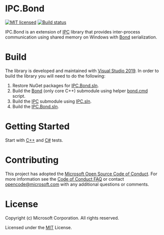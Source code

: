 # IPC.Bond

[![MIT licensed](https://img.shields.io/badge/license-MIT-blue.svg)](https://github.com/Microsoft/IPC/blob/master/LICENSE) [![Build status](https://ci.appveyor.com/api/projects/status/osyu679dga5vhx92/branch/master?svg=true)](https://ci.appveyor.com/project/ara-ayvazyan/ipc-bond/branch/master)

IPC.Bond is an extension of [IPC](https://github.com/Microsoft/IPC) library that provides inter-process communication using shared memory on Windows with [Bond](https://github.com/Microsoft/bond) serialization.<br/>

# Build

The library is developed and maintained with [Visual Studio 2019](https://docs.microsoft.com/en-us/visualstudio/windows/?view=vs-2019).
In order to build the library you will need to do the following:
  1. Restore NuGet packages for [IPC.Bond.sln](https://github.com/Microsoft/IPC.Bond/blob/master/IPC.Bond.sln).
  2. Build the [Bond](https://github.com/Microsoft/bond) (only core C++) submodule using helper [bond.cmd](https://github.com/Microsoft/IPC.Bond/blob/master/bond.cmd) script.
  3. Build the [IPC](https://github.com/Microsoft/IPC) submodule using [IPC.sln](https://github.com/Microsoft/IPC/blob/master/IPC.sln).
  4. Build the [IPC.Bond.sln](https://github.com/Microsoft/IPC.Bond/blob/master/IPC.Bond.sln).

# Getting Started

Start with [C++](https://github.com/Microsoft/IPC.Bond/blob/master/UnitTests/TransportTests.cpp) and [C#](https://github.com/Microsoft/IPC.Bond/blob/master/UnitTestsManaged/TransportTests.cs) tests.

# Contributing

This project has adopted the [Microsoft Open Source Code of Conduct](https://opensource.microsoft.com/codeofconduct/). For more information see the [Code of Conduct FAQ](https://opensource.microsoft.com/codeofconduct/faq/) or contact [opencode@microsoft.com](mailto:opencode@microsoft.com) with any additional questions or comments.

# License

Copyright (c) Microsoft Corporation. All rights reserved.

Licensed under the [MIT](https://github.com/Microsoft/IPC.Bond/blob/master/LICENSE) License.
